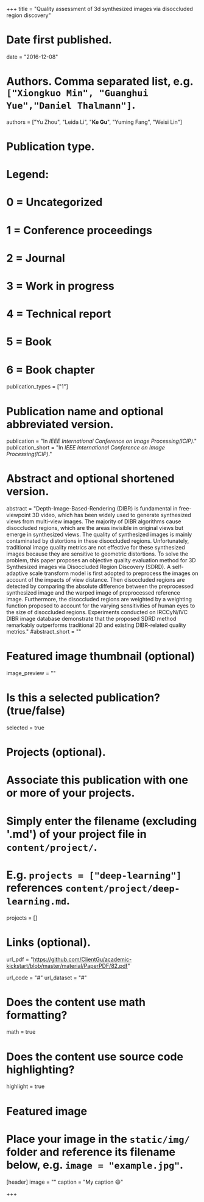 +++
title = "Quality assessment of 3d synthesized images via disoccluded region discovery"

# Date first published.
date = "2016-12-08"

# Authors. Comma separated list, e.g. `["Xiongkuo Min", "Guanghui Yue","Daniel Thalmann"]`.
authors = ["Yu Zhou", "Leida Li", "**Ke Gu**", "Yuming Fang", "Weisi Lin"]
# Publication type.
# Legend:
# 0 = Uncategorized
# 1 = Conference proceedings
# 2 = Journal
# 3 = Work in progress
# 4 = Technical report
# 5 = Book
# 6 = Book chapter
publication_types = ["1"]

# Publication name and optional abbreviated version.
publication = "In *IEEE International Conference on Image Processing(ICIP)*."
publication_short = "In *IEEE International Conference on Image Processing(ICIP)*."

# Abstract and optional shortened version.
abstract = "Depth-Image-Based-Rendering (DIBR) is fundamental in free-viewpoint 3D video, which has been widely used to generate synthesized views from multi-view images. The majority of DIBR algorithms cause disoccluded regions, which are the areas invisible in original views but emerge in synthesized views. The quality of synthesized images is mainly contaminated by distortions in these disoccluded regions. Unfortunately, traditional image quality metrics are not effective for these synthesized images because they are sensitive to geometric distortions. To solve the problem, this paper proposes an objective quality evaluation method for 3D Synthesized images via Disoccluded Region Discovery (SDRD). A self-adaptive scale transform model is first adopted to preprocess the images on account of the impacts of view distance. Then disoccluded regions are detected by comparing the absolute difference between the preprocessed synthesized image and the warped image of preprocessed reference image. Furthermore, the disoccluded regions are weighted by a weighting function proposed to account for the varying sensitivities of human eyes to the size of disoccluded regions. Experiments conducted on IRCCyN/IVC DIBR image database demonstrate that the proposed SDRD method remarkably outperforms traditional 2D and existing DIBR-related quality metrics."
#abstract_short = ""

# Featured image thumbnail (optional)
image_preview = ""

# Is this a selected publication? (true/false)
selected = true

# Projects (optional).
#   Associate this publication with one or more of your projects.
#   Simply enter the filename (excluding '.md') of your project file in `content/project/`.
#   E.g. `projects = ["deep-learning"]` references `content/project/deep-learning.md`.
projects = []

# Links (optional).
url_pdf = "https://github.com/ClientGu/academic-kickstart/blob/master/material/PaperPDF/82.pdf"

url_code = "#"
url_dataset = "#"


# Does the content use math formatting?
math = true

# Does the content use source code highlighting?
highlight = true

# Featured image
# Place your image in the `static/img/` folder and reference its filename below, e.g. `image = "example.jpg"`.
[header]
image = ""
caption = "My caption 😄"

+++
